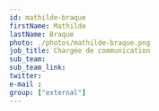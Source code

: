 ```yaml
---
id: mathilde-braque
firstName: Mathilde
lastName: Braque
photo: ./photos/mathilde-braque.png
job_title: Chargée de communication
sub_team:
sub_team_link:
twitter:
e-mail :
group: ["external"]
---
```

